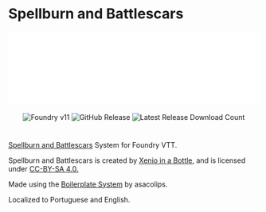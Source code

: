 # Spellburn and Battlescars

<p align="center">
  <img src="assets/readme-logo.png" alt="Spellburn and Battlescars for Foundry VTT"/>
</p>


<div align="center">
  <img src="https://img.shields.io/badge/foundry-v11-green" alt="Foundry v11"/>
  <img src="https://img.shields.io/github/v/release/artur-gm/sab-foundry" alt="GitHub Release"/>
  <img src="https://img.shields.io/github/downloads/artur-gm/sab-foundry/latest/system.zip" alt="Latest Release Download Count"/>
</div>

#

[Spellburn and Battlescars](https://xenio-in-a-bottle.itch.io/sab) System for Foundry VTT.

Spellburn and Battlescars is created by [Xenio in a Bottle](https://xenio-in-a-bottle.itch.io/), and is licensed under [CC-BY-SA 4.0.](https://creativecommons.org/licenses/by-sa/4.0/)

Made using the [Boilerplate System](https://github.com/asacolips-projects/boilerplate) by asacolips.

Localized to Portuguese and English.
